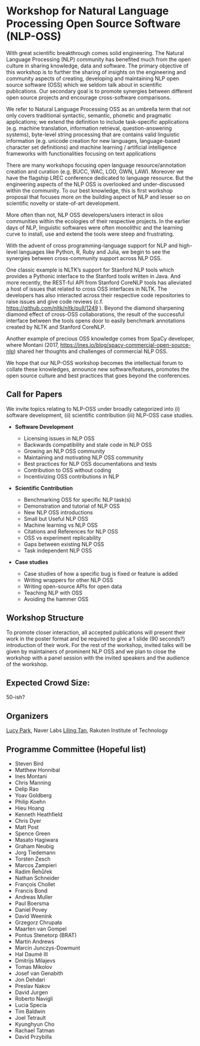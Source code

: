Workshop for Natural Language Processing Open Source Software (NLP-OSS)
====


With great scientific breakthrough comes solid engineering. The Natural Language Processing (NLP) community has benefited much from the open culture in sharing knowledge, data and software. The primary objective of this workshop is to further the sharing of insights on the engineering and community aspects of creating, developing and maintaining NLP open source software (OSS) which we seldom talk about in scientific publications. Our secondary goal is to promote synergies between different open source projects and encourage cross-software comparisons. 

We refer to Natural Language Processing OSS as an umbrella term that not only covers traditional syntactic, semantic, phonetic and pragmatic applications; we extend the definition to include 
task-specific applications (e.g. machine translation, information retrieval, question-answering systems), 
byte-level string processing that are contains valid linguistic information (e.g. unicode creation for new languages, language-based character set definitions) and 
machine learning / artificial intelligence frameworks with functionalities focusing on text applications

There are many workshops focusing open language resource/annotation creation and curation (e.g. BUCC, WAC, LOD, GWN, LAW). Moreover we have the flagship LREC conference dedicated to language resource. But the engineering aspects of the NLP OSS is overlooked and under-discussed within the community. To our best knowledge, this is first workshop proposal that focuses more on the building aspect of NLP and lesser so on scientific novelty or state-of-art development.

More often than not, NLP OSS developers/users interact in silos communities within the ecologies of their respective projects. In the earlier days of NLP, linguistic softwares were often monolithic and the learning curve to install, use and extend the tools were steep and frustrating. 

With the advent of cross programming-language support for NLP and high-level languages like Python, R, Ruby and Julia, we begin to see the synergies between cross-community support across NLP OSS. 

One classic example is NLTK’s support for Stanford NLP tools which provides a Pythonic interface to the Stanford tools written in Java. And more recently, the REST-ful API from Stanford CoreNLP tools has alleviated a host of issues that related to cross OSS interfaces in NLTK. The developers has also interacted across their respective code repositories to raise issues and give code reviews (c.f. https://github.com/nltk/nltk/pull/1249 ).  Beyond the diamond sharpening diamond effect of cross-OSS collaborations, the result of the successful interface between the tools opens door to easily benchmark annotations created by NLTK and Stanford CoreNLP.

Another example of precious OSS knowledge comes from SpaCy developer, where Montani (2017, https://ines.io/blog/spacy-commercial-open-source-nlp) shared her thoughts and challenges of commercial NLP OSS.  

We hope that our NLP-OSS workshop becomes the intellectual forum to collate these knowledges, announce new software/features, promotes the open source culture and best practices that goes beyond the conferences. 


## Call for Papers


We invite topics relating to NLP-OSS under broadly categorized into (i) software development, (ii) scientific contribution (iii) NLP-OSS case studies.

 - **Software Development**
   - Licensing issues in NLP OSS
   - Backwards compatibility and stale code in NLP OSS
   - Growing an NLP OSS community
   - Maintaining and motivating NLP OSS community
   - Best practices for NLP OSS documentations and tests
   - Contribution to OSS without coding
   - Incentivizing OSS contributions in NLP

 - **Scientific Contribution**
   - Benchmarking OSS for specific NLP task(s)
   - Demonstration and tutorial of NLP OSS 
   - New NLP OSS introductions
   - Small but Useful NLP OSS
   - Machine learning vs NLP OSS
   - Citations and References for NLP OSS
   - OSS vs experiment replicability
   - Gaps between existing NLP OSS
   - Task independent NLP OSS


 - **Case studies**
   - Case studies of how a specific bug is fixed or feature is added
   - Writing wrappers for other NLP OSS
   - Writing open-source APIs for open data
   - Teaching NLP with OSS
   - Avoiding the hammer OSS


## Workshop Structure

To promote closer interaction, all accepted publications will present their work in the poster format and be required to give a 1 slide (90 seconds?) introduction of their work. For the rest of the workshop, invited talks will be given by maintainers of prominent NLP OSS and we plan to close the workshop with a panel session with the invited speakers and the audience of the workshop.

## Expected Crowd Size: 

50-ish? 


## Organizers

[Lucy Park](https://github.com/e9t), Naver Labs
[Liling Tan](https://github.com/alvations), Rakuten Institute of Technology 



## Programme Committee (Hopeful list)

 - Steven Bird
 - Matthew Honnibal
 - Ines Montani
 - Chris Manning
 - Delip Rao
 - Yoav Goldberg
 - Philip Koehn
 - Hieu Hoang
 - Kenneth Heathfield
 - Chris Dyer
 - Matt Post
 - Spence Green
 - Masato Hagiwara
 - Graham Neubig
 - Jorg Tiedemann
 - Torsten Zesch
 - Marcos Zampieri
 - Radim Řehůřek
 - Nathan Schneider
 - François Chollet
 - Francis Bond
 - Andreas Muller
 - Paul Boersma 
 - Daniel Povey
 - David Weenink  
 - Grzegorz Chrupała
 - Maarten van Gompel
 - Pontus Stenetorp (BRAT)
 - Martin Andrews
 - Marcin Junczys-Dowmunt
 - Hal Daumé III
 - Dmitrijs Milajevs
 - Tomas Mikolov
 - Josef van Genabith
 - Jon Dehdari
 - Preslav Nakov
 - David Jurgen
 - Roberto Navigli
 - Lucia Specia
 - Tim Baldwin
 - Joel Tetrault 
 - Kyunghyun Cho
 - Rachael Tatman
 - David Przybilla


